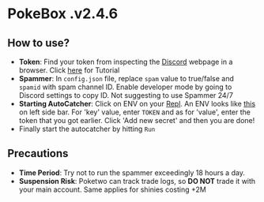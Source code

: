 # **__PokeBox__ .v2.4.6**

## How to use?
- **Token**: Find your token from inspecting the [Discord](https://discord.com/channels/@me) webpage in a browser. Click [here](https://www.youtube.com/watch?v=YEgFvgg7ZPI) for Tutorial
- **Spammer**: In `config.json` file, replace `spam` value to true/false and `spamid` with spam channel ID. Enable developer mode by going to Discord settings to copy ID. 
Not suggesting to use Spammer 24/7
- **Starting AutoCatcher**: Click on ENV on your [Repl](https://replit.com/repls). An ENV looks like [this](https://cdn.discordapp.com/attachments/891267270372900874/942290358560243722/unknown.png) on left side bar. For 'key' value, enter `TOKEN` and as for 'value', enter the token that you got earlier. Click 'Add new secret' and then you are done!
- Finally start the autocatcher by hitting `Run`
## **Precautions**
- **Time Period**: Try not to run the spammer exceedingly 18 hours a day.
- **Suspension Risk**: Poketwo can track trade logs, so __DO NOT__ trade it with your main account. Same applies for shinies costing +2M
